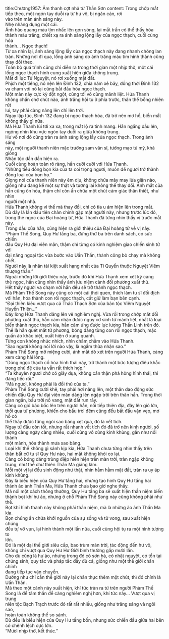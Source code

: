 title:Chương1957: Âm thanh cợt nhả từ Thần Sơn
content:
Trong chớp mắt tiếp theo, một ngón tay duỗi ra từ hư vô, bị ngăn cản, rơi<br>vào trên màn ánh sáng này.<br>Nhẹ nhàng đụng một cái.<br>Ánh hào quang màu tím nhấc lên gợn sóng, lại mắt trần có thể thấy hóa<br>thành màu trắng, chiết xạ ra ánh sáng lộng lẫy của ngọc thạch, cuối cùng hóa<br>thành... Ngọc thạch!<br>Từ xa nhìn lại, ánh sáng lộng lẫy của ngọc thạch này đang nhanh chóng lan<br>tràn. Những nơi đi qua, lồng ánh sáng do ánh trăng màu tím hình thành cũng<br>thay đổi theo.<br>Toàn bộ quá trình cũng chỉ diễn ra trong thời gian một nhịp thở, một cái<br>lồng ngọc thạch hình cung xuất hiện giữa không trung.<br>Mất đi lực Tử Nguyệt, nó rơi xuống mặt đất.<br>Phịch một tiếng, nó nện lên Đinh 132, chia năm xẻ bảy, đồng thời Đinh 132<br>va chạm với nó lại cũng bắt đầu hóa ngọc thạch.<br>Một màn này cực kỳ đột ngột, cũng tới vô cùng mãnh liệt. Hứa Thanh<br>không chần chờ chút nào, ánh trăng hội tụ ở phía trước, thân thể bỗng nhiên rút<br>lui, tay phải càng nâng lên chỉ lên trời.<br>Ngay lập tức, Đinh 132 đang bị ngọc thạch hóa, đã trở nên mơ hồ, biến mất<br>không thấy gì nữa.<br>Mà Hứa Thanh lùi tới xa xa, trong mắt lộ ra tinh mang. Hắn ngẩng đầu lên,<br>ngóng nhìn khu vực ngón tay duỗi ra giữa không trung.<br>Hư vô nơi đó cũng tràn ra ánh sáng lộng lẫy của ngọc thạch. Trong ánh sáng<br>này, một người thanh niên mặc trường sam văn sĩ, tướng mạo tú mỹ, khá giống<br>Nhân tộc dần dần hiện ra.<br>Cuối cùng hoàn toàn rõ ràng, hắn cười cười với Hứa Thanh.<br>“Những tiểu đồng bọn kia của ta coi trọng ngươi, muốn để ngươi trở thành<br>đồng loại của bọn họ.”<br>Giọng nói của thanh niên này êm dịu, không chứa mảy may lửa giận nào,<br>giống như đang kể một sự thật và tương lai không thể thay đổi. Ánh mắt của<br>hắn cũng ôn hòa, thậm chí còn ẩn chứa một chút cảm giác thân thiết, như nhìn<br>người một nhà.<br>Hứa Thanh không vì thế mà thay đổi, chỉ có tia u ám hiện lên trong mắt.<br>Dù đây là lần đầu tiên chân chính gặp mặt người này, nhưng trước lúc đó,<br>trong thẻ ngọc của Đại hoàng tử, Hứa Thanh đã từng nhìn thấy vị trước mắt này.<br>Trong đầu của hắn, cũng hiện ra giới thiệu của Đại hoàng tử về vị này.<br>“Phàm Thế Song, Quy Hư tầng ba, đứng thứ ba trên danh sách, có sức chiến<br>đấu Quy Hư đại viên mãn, thậm chí từng có kinh nghiệm giao chiến sinh tử với<br>đại năng ngoại tộc vừa bước vào Uẩn Thần, thành công bỏ chạy mà không chết.<br>Người này là nhân tài kiệt xuất hạng nhất của Ti Quyền thuộc Nguyệt Viêm<br>thượng thần.”<br>Ngoài những lời giới thiệu này, trước đó khi Hứa Thanh xem xét kỹ càng<br>thẻ ngọc, hắn cũng nhìn thấy ảnh lưu niệm cảnh đối phương xuất thủ.<br>Hết thảy người va chạm với hắn đều sẽ trở thành ngọc thạch.<br>Mà Phàm Thế Song này cũng có một cái thói quen, thích làm tu sĩ đối địch<br>với hắn, hóa thành con rối ngọc thạch, cất giữ làm bạn bên cạnh.<br>“Đại thiên kiêu vượt qua cả Thác Thạch Sơn của bản tộc Viêm Nguyệt<br>Huyền Thiên...”<br>Đáy lòng Hứa Thanh dâng lên vẻ nghiêm nghị. Vừa rồi trong chớp mắt đối<br>phương xuất thủ, hắn cảm nhận được nguy cơ sinh tử mãnh liệt, nhất là loại<br>biến thành ngọc thạch kia, hắn cảm ứng được lực lượng Thần Linh trên đó.<br>Thế là hắn quét mắt tứ phương, bóng dáng từng con rối ngọc thạch, mặc<br>quần áo khác biệt, xuất hiện ở xung quanh.<br>Từng con không nhúc nhích, nhìn chằm chằm vào Hứa Thanh.<br>“Sao ngươi không nói lời nào vậy, là ngầm thừa nhận sao.”<br>Phàm Thế Song mở miệng cười, ánh mắt dò xét trên người Hứa Thanh, càng<br>xem càng hài lòng.<br>“Dùng ngọc thạch cố hóa hình thái này, trở thành một bức tượng điêu khắc<br>trong phủ đệ của ta vẫn rất thích hợp.”<br>“Ta khuyên ngươi chớ có giãy dụa, không cẩn thận phá hỏng hình thái, thì<br>đáng tiếc rồi.”<br>“Mà ngươi, không phải là đối thủ của ta.”<br>Phàm Thế Song cười khẽ, tay phải hơi nâng lên, một thân dao động sức<br>chiến đấu Quy Hư đại viên mãn dâng lên ngập trời trên thân hắn. Trong thời<br>gian ngắn, bầu trời nổ vang, mặt đất run rẩy.<br>Càng có gió bão bốc lên trên người hắn, nối tiếp thiên địa, đây lên gió lớn,<br>thổi qua tứ phương, khiến cho bầu trời đêm cũng đều bắt đầu vặn vẹo, mơ hồ có<br>thể thấy được từng ngôi sao băng xẹt qua, đó là vết tích.<br>Ngay từ đầu còn tốt, nhưng rất nhanh vết tích đó đã trở nên kinh người, số<br>lượng càng ngày càng nhiều, cuối cùng vô cùng kinh khủng, gần như nối thành<br>một mảnh, hóa thành mưa sao băng.<br>Loại khí thế không gì sánh kịp kia, Hứa Thanh chưa từng nhìn thấy trên<br>thân bất cứ tu sĩ Quy Hư nào, hai mắt không khỏi co lại.<br>Càng có bóng dáng trùng điệp hiển hiện trên màn trời, tràn ngập không<br>trung, như thể chư thiên Thần Ma giáng lâm.<br>Mỗi một vị lại đều sinh động như thật, nhìn hằm hằm mặt đất, tràn ra uy áp<br>kinh khủng.<br>Đây là biểu hiện của Quy Hư tầng hai, nhưng tạo hình Quy Hư tầng hai<br>thành ảo ảnh Thần Ma, Hứa Thanh chưa bao giờ nghe thấy.<br>Mà nói một cách thông thường, Quy Hư tầng ba sẽ xuất hiện thần niệm biến<br>thành bọt khí hư ảo, nhưng ở chỗ Phàm Thế Song này cũng không phải như thế.<br>Bọt khí hình thành này không phải thần niệm, mà là những ảo ảnh Thần Ma<br>kia.<br>Bọn chúng ẩn chứa khởi nguồn của sự sống và tử vong, sau xuất hiện chúng<br>đều tự vỡ vụn, lại hình thành một lần nữa, cuối cùng hội tụ ra một hình tượng to<br>lớn.<br>Đó là một đại thế giới siêu cấp, bao trùm màn trời, tác động đến hư vô,<br>không chỉ vượt qua Quy Hư Hư Giới bình thường gấp mười lần.<br>Cho dù cũng là hư ảo, nhưng trong đó có sơn hà, có nhật nguyệt, có tồn tại<br>chúng sinh, quy tắc và pháp tắc đầy đủ cả, giống như một thế giới chân chính<br>đang tiếp tục vận chuyển.<br>Dường như chỉ cần thế giới này lại chân thực thêm một chút, thì đó chính là<br>Uẩn Thần.<br>Mà theo một cảnh này xuất hiện, khí tức tràn ra từ trên người Phàm Thế<br>Song là để tâm thần để càng nghiêm nghị hơn, khí tức này... Vượt qua vị trung<br>niên tộc Bạch Trạch trước đó rất rất nhiều, giống như trăng sáng và ngôi sao,<br>hoàn toàn không thể so sánh.<br>Dù đều là biểu hiện của Quy Hư tầng bốn, nhưng sức chiến đấu giữa hai bên<br>có chênh lệch cực lớn.<br>“Mười nhịp thở, kết thúc.”